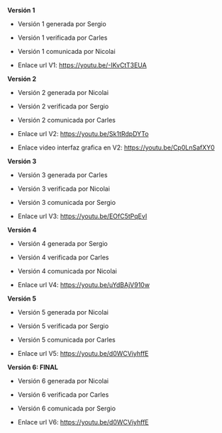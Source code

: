 **Versión 1**

- Versión 1 generada por Sergio 

- Versión 1 verificada por Carles 

- Versión 1 comunicada por Nicolai

- Enlace url V1: https://youtu.be/-IKvCtT3EUA


**Versión 2**

- Versión 2 generada por Nicolai

- Versión 2 verificada por Sergio

- Versión 2 comunicada por Carles

- Enlace url V2: https://youtu.be/Sk1tRdpDYTo

- Enlace video interfaz grafica en V2: https://youtu.be/Cp0LnSafXY0

**Versión 3**

- Versión 3 generada por Carles

- Versión 3 verificada por Nicolai

- Versión 3 comunicada por Sergio

- Enlace url V3: https://youtu.be/EOfC5tPqEvI

**Versión 4**

- Versión 4 generada por Sergio

- Versión 4 verificada por Carles

- Versión 4 comunicada por Nicolai

- Enlace url V4: https://youtu.be/uYdBAjV910w

**Versión 5**

- Versión 5 generada por Nicolai

- Versión 5 verificada por Sergio

- Versión 5 comunicada por Carles

- Enlace url V5: https://youtu.be/d0WCViyhffE

**Versión 6: FINAL**

- Versión 6 generada por Nicolai

- Versión 6 verificada por Carles

- Versión 6 comunicada por Sergio

- Enlace url V6: https://youtu.be/d0WCViyhffE

